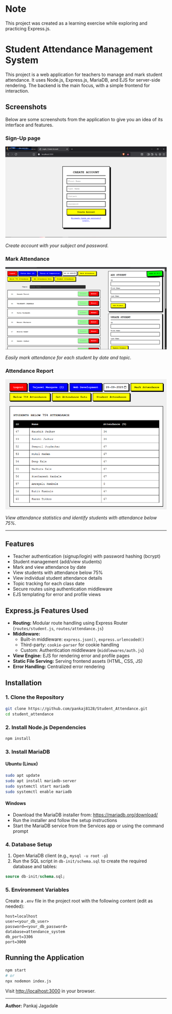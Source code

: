 # Note

This project was created as a learning exercise while exploring and practicing Express.js.

# Student Attendance Management System

This project is a web application for teachers to manage and mark student attendance. It uses Node.js, Express.js, MariaDB, and EJS for server-side rendering. The backend is the main focus, with a simple frontend for interaction.

## Screenshots

Below are some screenshots from the application to give you an idea of its interface and features.

### Sign-Up page

![Sign Up](images/sign-up.png)

*Create account with your subject and password.*

### Mark Attendance

![Mark Attendance](images/mark-attendance.png)

*Easily mark attendance for each student by date and topic.*

### Attendance Report

![Attendance Report](images/attendance-report.png)

*View attendance statistics and identify students with attendance below 75%.*

---

## Features

- Teacher authentication (signup/login) with password hashing (bcrypt)
- Student management (add/view students)
- Mark and view attendance by date
- View students with attendance below 75%
- View individual student attendance details
- Topic tracking for each class date
- Secure routes using authentication middleware
- EJS templating for error and profile views

## Express.js Features Used

- **Routing:** Modular route handling using Express Router (`routes/student.js`, `routes/attendance.js`)
- **Middleware:**
    - Built-in middleware: `express.json()`, `express.urlencoded()`
    - Third-party: `cookie-parser` for cookie handling
    - Custom: Authentication middleware (`middlewares/auth.js`)
- **View Engine:** EJS for rendering error and profile pages
- **Static File Serving:** Serving frontend assets (HTML, CSS, JS)
- **Error Handling:** Centralized error rendering

## Installation

### 1. Clone the Repository

```sh
git clone https://github.com/pankaj8128/Student_Attendance.git 
cd student_attendance
```

### 2. Install Node.js Dependencies

```sh
npm install
```

### 3. Install MariaDB

#### Ubuntu (Linux)

```sh
sudo apt update
sudo apt install mariadb-server
sudo systemctl start mariadb
sudo systemctl enable mariadb
```

#### Windows

- Download the MariaDB installer from: https://mariadb.org/download/
- Run the installer and follow the setup instructions
- Start the MariaDB service from the Services app or using the command prompt

### 4. Database Setup

1. Open MariaDB client (e.g., `mysql -u root -p`)
2. Run the SQL script in `db-init/schema.sql` to create the required database and tables:

```sql
source db-init/schema.sql;
```

### 5. Environment Variables

Create a `.env` file in the project root with the following content (edit as needed):

```
host=localhost
user=<your_db_user>
password=<your_db_password>
database=attendance_system
db_port=3306
port=3000
```

## Running the Application

```sh
npm start
# or
npx nodemon index.js
```

Visit [http://localhost:3000](http://localhost:3000) in your browser.

---
**Author:** Pankaj Jagadale

